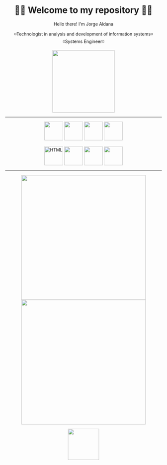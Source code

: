 <h1 align="center">👨‍💻
Welcome to my repository 👨‍💻</h1>

<p align="center">Hello there! I'm Jorge Aldana</p>

<p align="center">◽Technologist in analysis and development of information systems◽<br/>◽Systems Engineer◽</p>



<i class="devicon-devicon-plain"></i>


<p align="center"><img src="https://media.giphy.com/media/ndIq5ohg1pyfqyVOII/giphy.gif" width="200" height="200"/></p>




<hr/>


<p align="center">
 <img src="https://cdn.jsdelivr.net/gh/devicons/devicon/icons/mongodb/mongodb-original-wordmark.svg" width="60" height="60"/>
 <img src="https://cdn.jsdelivr.net/gh/devicons/devicon/icons/express/express-original-wordmark.svg" width="60" height="60" />
 <img src="https://cdn.jsdelivr.net/gh/devicons/devicon/icons/react/react-original-wordmark.svg" width="60" height="60" />
 <img src="https://cdn.jsdelivr.net/gh/devicons/devicon/icons/nodejs/nodejs-original-wordmark.svg" width="60" height="60" />
 <br/>
 <br/>
 <img src="https://cdn.jsdelivr.net/gh/devicons/devicon/icons/html5/html5-original-wordmark.svg" alt="HTML" width="60" height="60"/>
 <img src="https://cdn.jsdelivr.net/gh/devicons/devicon/icons/javascript/javascript-original.svg" width="60" height="60"/>
 <img src="https://cdn.jsdelivr.net/gh/devicons/devicon/icons/css3/css3-original-wordmark.svg"  width="60" height="60" />
 <img src="https://cdn.jsdelivr.net/gh/devicons/devicon/icons/bootstrap/bootstrap-plain-wordmark.svg" width="60" height="60"/>
</p>
<hr/>

<p align="center"><img src="https://github-readme-stats.vercel.app/api?username=almedev&show_icons=true&theme=buefy" width="400">
 
 <br>

<img src="https://github-readme-stats.vercel.app/api/top-langs/?username=almedev&layout=compact&hide=javascript" width="400">
</p>
<p align="center">
<a href="https://www.linkedin.com/in/jorgealdanam/"><img src="https://cdn.jsdelivr.net/gh/devicons/devicon/icons/linkedin/linkedin-original-wordmark.svg" target="_blank"
width="100" height="100" /></a>
 
 </p>
 




